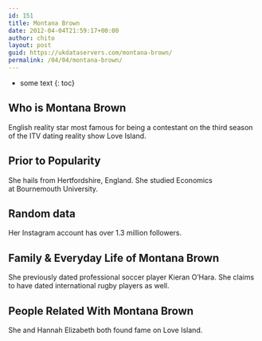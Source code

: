 ```yaml
---
id: 151
title: Montana Brown
date: 2012-04-04T21:59:17+00:00
author: chito
layout: post
guid: https://ukdataservers.com/montana-brown/
permalink: /04/04/montana-brown/
---
```


* some text
{: toc}


## Who is  Montana Brown
                  
                  
                  
English reality star most famous for being a contestant on the third season of the ITV dating reality show Love Island. 
                  
                
                
                
## Prior to Popularity 
                  
                  
                  
She hails from Hertfordshire, England. She studied Economics at Bournemouth University.
                  
                
                
                
## Random data 
                  
                  
                  
Her Instagram account has over 1.3 million followers.
                  
                
                
                
## Family & Everyday Life of Montana Brown
                  
                  
                  
She previously dated professional soccer player Kieran O&#8217;Hara. She claims to have dated international rugby players as well. 
                  
                
                
                
## People Related With  Montana Brown
                  
                  
                  
She and Hannah Elizabeth both found fame on Love Island.
                  
                
              
            
          
          
          
    
    
  
